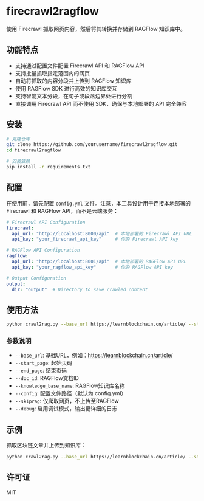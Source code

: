 # firecrawl2ragflow

使用 Firecrawl 抓取网页内容，然后将其转换并存储到 RAGFlow 知识库中。

## 功能特点

- 支持通过配置文件配置 Firecrawl API 和 RAGFlow API
- 支持批量抓取指定范围内的网页
- 自动将抓取的内容分段并上传到 RAGFlow 知识库
- 使用 RAGFlow SDK 进行高效的知识库交互
- 支持智能文本分段，在句子或段落边界处进行分割
- 直接调用 Firecrawl API 而不使用 SDK，确保与本地部署的 API 完全兼容

## 安装

```bash
# 克隆仓库
git clone https://github.com/yourusername/firecrawl2ragflow.git
cd firecrawl2ragflow

# 安装依赖
pip install -r requirements.txt
```

## 配置

在使用前，请先配置 `config.yml` 文件。注意，本工具设计用于连接本地部署的 Firecrawl 和 RAGFlow API，而不是云端服务：

```yaml
# Firecrawl API Configuration
firecrawl:
  api_url: "http://localhost:8000/api"  # 本地部署的 Firecrawl API URL
  api_key: "your_firecrawl_api_key"     # 你的 Firecrawl API key

# RAGFlow API Configuration
ragflow:
  api_url: "http://localhost:8001/api"  # 本地部署的 RAGFlow API URL
  api_key: "your_ragflow_api_key"       # 你的 RAGFlow API key

# Output Configuration
output:
  dir: "output"  # Directory to save crawled content
```

## 使用方法

```bash
python crawl2rag.py --base_url https://learnblockchain.cn/article/ --start_page 1 --end_page 1000 --doc_id blockchain-articles --knowledge_base_name blockchain
```

### 参数说明

- `--base_url`: 基础URL，例如：https://learnblockchain.cn/article/
- `--start_page`: 起始页码
- `--end_page`: 结束页码
- `--doc_id`: RAGFlow文档ID
- `--knowledge_base_name`: RAGFlow知识库名称
- `--config`: 配置文件路径（默认为 config.yml）
- `--skiprag`: 仅爬取网页，不上传至RAGFlow
- `--debug`: 启用调试模式，输出更详细的日志

## 示例

抓取区块链文章并上传到知识库：

```bash
python crawl2rag.py --base_url https://learnblockchain.cn/article/ --start_page 1 --end_page 10 --doc_id blockchain-basics --knowledge_base_name crypto
```

## 许可证

MIT
